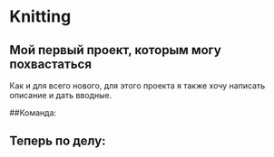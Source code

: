 # Knitting
## Мой первый проект, которым могу похвастаться

Как и для всего нового, для этого проекта я также хочу написать описание и дать вводные. 

##Команда: 

## Теперь по делу:

##

